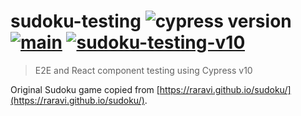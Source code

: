 # sudoku-testing ![cypress version](https://img.shields.io/badge/cypress-10.2.0-brightgreen) [![main](https://github.com/bahmutov/sudoku-testing-v10/actions/workflows/main.yml/badge.svg?branch=main)](https://github.com/bahmutov/sudoku-testing-v10/actions/workflows/main.yml) [![sudoku-testing-v10](https://img.shields.io/endpoint?url=https://dashboard.cypress.io/badge/count/1qsjjk/main&style=flat&logo=cypress)](https://dashboard.cypress.io/projects/1qsjjk/runs)

> E2E and React component testing using Cypress v10

Original Sudoku game copied from [https://raravi.github.io/sudoku/](https://raravi.github.io/sudoku/).
